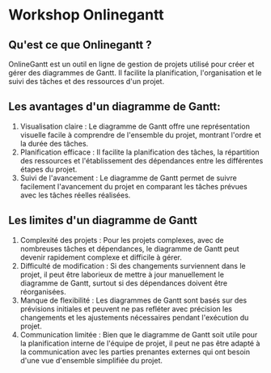 # Workshop Onlinegantt


## Qu'est ce que Onlinegantt ?
OnlineGantt est un outil en ligne de gestion de projets utilisé pour créer et gérer des diagrammes de Gantt. Il facilite la planification, l'organisation et le suivi des tâches et des ressources d'un projet.


## Les avantages d'un diagramme de Gantt:

1. Visualisation claire : Le diagramme de Gantt offre une représentation visuelle facile à comprendre de l'ensemble du projet, montrant l'ordre et la durée des tâches.
2. Planification efficace : Il facilite la planification des tâches, la répartition des ressources et l'établissement des dépendances entre les différentes étapes du projet.
3. Suivi de l'avancement : Le diagramme de Gantt permet de suivre facilement l'avancement du projet en comparant les tâches prévues avec les tâches réelles réalisées.




## Les limites d'un diagramme de Gantt
1. Complexité des projets : Pour les projets complexes, avec de nombreuses tâches et dépendances, le diagramme de Gantt peut devenir rapidement complexe et difficile à gérer.
2. Difficulté de modification : Si des changements surviennent dans le projet, il peut être laborieux de mettre à jour manuellement le diagramme de Gantt, surtout si des dépendances doivent être réorganisées.
3. Manque de flexibilité : Les diagrammes de Gantt sont basés sur des prévisions initiales et peuvent ne pas refléter avec précision les changements et les ajustements nécessaires pendant l'exécution du projet.
4. Communication limitée : Bien que le diagramme de Gantt soit utile pour la planification interne de l'équipe de projet, il peut ne pas être adapté à la communication avec les parties prenantes externes qui ont besoin d'une vue d'ensemble simplifiée du projet.
